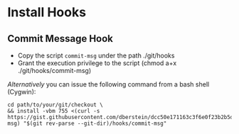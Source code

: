 # Install Hooks

## Commit Message Hook

* Copy the script `commit-msg` under the path ./git/hooks
* Grant the execution privilege to the script (chmod a+x ./git/hooks/commit-msg)

*Alternatively* you can issue the following command from a bash shell (Cygwin):

```
cd path/to/your/git/checkout \
&& install -vbm 755 <(curl -s https://gist.githubusercontent.com/dberstein/dcc50e171163c3f6e0f23b2b5de5dd49/raw/5e5372ff22a872321ad1f5469a4d579c15ce498a/commit-msg) "$(git rev-parse --git-dir)/hooks/commit-msg"
```
